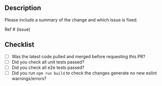 ## Description

Please include a summary of the change and which issue is fixed.

Ref # (issue)

## Checklist

- [ ] Was the latest code pulled and merged before requesting this PR?
- [ ] Did you check all unit tests passed?
- [ ] Did you check all e2e tests passed?
- [ ] Did you run `npm run build` to check the changes generate no new eslint warnings/errors?
